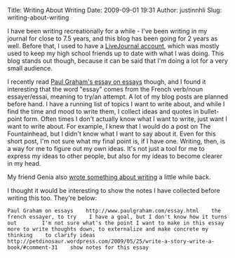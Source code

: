 Title: Writing About Writing
Date: 2009-09-01 19:31
Author: justinnhli
Slug: writing-about-writing

I have been writing recreationally for a while - I've been writing in my
journal for close to 7.5 years, and this blog has been going for 2 years
as well. Before that, I used to have a [LiveJournal
account](http://ninghui48.livejournal.com/), which was mostly used to
keep my high school friends up to date with what I was doing. This blog
stands out though, because it can be said that I'm doing a lot for a
very small audience.

I recently read [Paul Graham's essay on
essays](http://www.paulgraham.com/essay.html) though, and I found it
interesting that the word "essay" comes from the French verb/noun
essayer/essai, meaning to try/an attempt. A lot of my blog posts are
planned before hand. I have a running list of topics I want to write
about, and while I find the time and mood to write them, I collect ideas
and quotes in bullet-point form. Often times I don't actually know what
I want to write, just want I want to write about. For example, I knew
that I would do a post on The Fountainhead, but I didn't know what I
want to say about it. Even for this short post, I'm not sure what my
final point is, if I have one. Writing, then, is a way for me to figure
out my own ideas. It's not just a tool for me to express my ideas to
other people, but also for my ideas to become clearer in my head.

My friend Genia also [wrote something about
writing](http://petdinosaur.wordpress.com/2009/05/25/write-a-story-write-a-book/)
a little while back.

I thought it would be interesting to show the notes I have collected
before writing this too. They're below:

    Paul Graham on essays    http://www.paulgraham.com/essay.html    the french essayer, to try    I have a goal, but I don't know how it turns out        I'm not sure what's the point I want to make in this essay    more to write thoughts down, to externalize and make concrete my thinking    to clarify ideas    http://petdinosaur.wordpress.com/2009/05/25/write-a-story-write-a-book/#comment-31    show notes for this essay
